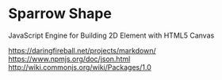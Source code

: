 Sparrow Shape
=============

JavaScript Engine for Building 2D Element with HTML5 Canvas



https://daringfireball.net/projects/markdown/ <br>
https://www.npmjs.org/doc/json.html <br>
http://wiki.commonjs.org/wiki/Packages/1.0
